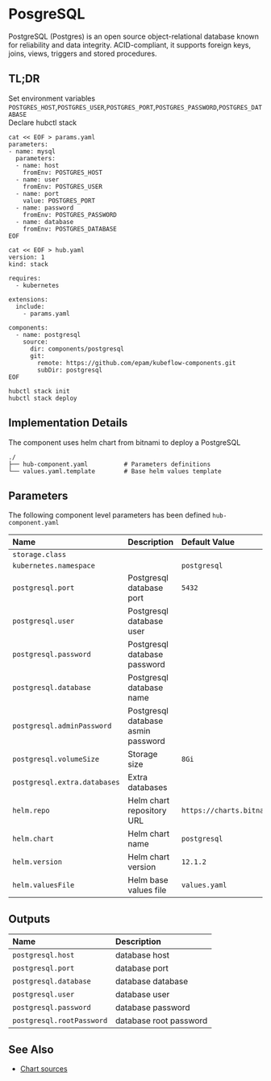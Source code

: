# PosgreSQL

PostgreSQL (Postgres) is an open source object-relational database known for reliability and data integrity.
ACID-compliant, it supports foreign keys, joins, views, triggers and stored procedures.

## TL;DR

Set environment variables `POSTGRES_HOST`,`POSTGRES_USER`,`POSTGRES_PORT`,`POSTGRES_PASSWORD`,`POSTGRES_DATABASE`   
Declare hubctl stack

```shell
cat << EOF > params.yaml
parameters:
- name: mysql
  parameters:
  - name: host
    fromEnv: POSTGRES_HOST
  - name: user
    fromEnv: POSTGRES_USER
  - name: port
    value: POSTGRES_PORT
  - name: password
    fromEnv: POSTGRES_PASSWORD
  - name: database
    fromEnv: POSTGRES_DATABASE
EOF

cat << EOF > hub.yaml
version: 1
kind: stack

requires:
  - kubernetes

extensions:
  include:
    - params.yaml

components:  
  - name: postgresql
    source:
      dir: components/postgresql
      git:
        remote: https://github.com/epam/kubeflow-components.git
        subDir: postgresql 
EOF

hubctl stack init
hubctl stack deploy
```

## Implementation Details

The component uses helm chart from bitnami to deploy a PostgreSQL

```text
./
├── hub-component.yaml          # Parameters definitions
└── values.yaml.template        # Base helm values template
```

## Parameters

The following component level parameters has been defined `hub-component.yaml`

| Name                         | Description                        | Default Value                        | Required 
|:-----------------------------|:-----------------------------------|:-------------------------------------|:--------:|
| `storage.class`              |                                    |                                      |          |
| `kubernetes.namespace`       |                                    | `postgresql`                         |          |
| `postgresql.port`            | Postgresql database port           | `5432`                               |          |
| `postgresql.user`            | Postgresql database user           |                                      |          |
| `postgresql.password`        | Postgresql database password       |                                      |          |
| `postgresql.database`        | Postgresql database name           |                                      |          |
| `postgresql.adminPassword`   | Postgresql database asmin password |                                      |          |
| `postgresql.volumeSize`      | Storage size                       | `8Gi`                                |          |
| `postgresql.extra.databases` | Extra databases                    |                                      |          |
| `helm.repo`                  | Helm chart repository URL          | `https://charts.bitnami.com/bitnami` |          |
| `helm.chart`                 | Helm chart name                    | `postgresql`                              |          |
| `helm.version`               | Helm chart version                 | `12.1.2`                              |          |
| `helm.valuesFile`            | Helm base values file              | `values.yaml`                        |          |

## Outputs

| Name                      | Description            |
|:--------------------------|:-----------------------|
| `postgresql.host`         | database host          |
| `postgresql.port`         | database port          |
| `postgresql.database`     | database database      |
| `postgresql.user`         | database user          |
| `postgresql.password`     | database password      |
| `postgresql.rootPassword` | database root password |

## See Also

- [Chart sources](https://github.com/bitnami/charts/tree/main/bitnami/postgresql)

